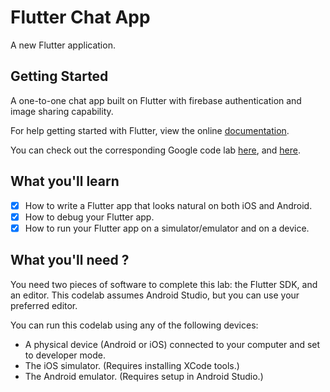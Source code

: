 # Flutter Chat App

A new Flutter application.

## Getting Started

A one-to-one chat app built on Flutter with firebase authentication and image sharing capability.

For help getting started with Flutter, view the online
[documentation](https://flutter.io/).

You can check out the corresponding Google code lab [here](https://codelabs.developers.google.com/codelabs/flutter/index.html?index=..%2F..%2Findex#0), and [here](https://www.youtube.com/watch?v=w2TcYP8qiRI&t=1311s).

## What you'll learn
- [X] How to write a Flutter app that looks natural on both iOS and Android.
- [X] How to debug your Flutter app.
- [X] How to run your Flutter app on a simulator/emulator and on a device.

## What you'll need ?

You need two pieces of software to complete this lab: the Flutter SDK, and an editor. This codelab assumes Android Studio, but you can use your preferred editor.

You can run this codelab using any of the following devices:

* A physical device (Android or iOS) connected to your computer and set to developer mode.
* The iOS simulator. (Requires installing XCode tools.)
* The Android emulator. (Requires setup in Android Studio.)
